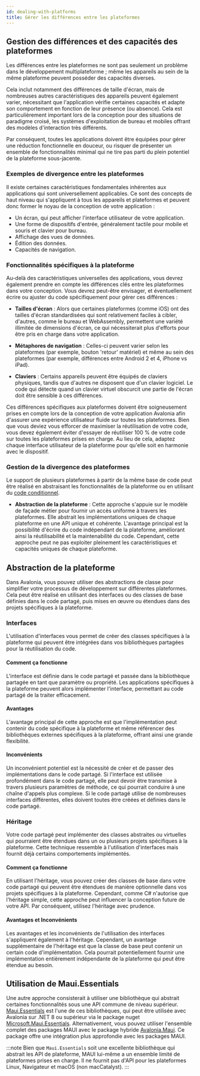 ```yaml
---
id: dealing-with-platforms
title: Gérer les différences entre les plateformes
---
```


## Gestion des différences et des capacités des plateformes

Les différences entre les plateformes ne sont pas seulement un problème dans le développement multiplateforme ; même les appareils au sein de la même plateforme peuvent posséder des capacités diverses.

Cela inclut notamment des différences de taille d'écran, mais de nombreuses autres caractéristiques des appareils peuvent également varier, nécessitant que l'application vérifie certaines capacités et adapte son comportement en fonction de leur présence (ou absence). Cela est particulièrement important lors de la conception pour des situations de paradigme croisé, les systèmes d'exploitation de bureau et mobiles offrant des modèles d'interaction très différents.

Par conséquent, toutes les applications doivent être équipées pour gérer une réduction fonctionnelle en douceur, ou risquer de présenter un ensemble de fonctionnalités minimal qui ne tire pas parti du plein potentiel de la plateforme sous-jacente.

### Exemples de divergence entre les plateformes

Il existe certaines caractéristiques fondamentales inhérentes aux applications qui sont universellement applicables. Ce sont des concepts de haut niveau qui s'appliquent à tous les appareils et plateformes et peuvent donc former le noyau de la conception de votre application :

* Un écran, qui peut afficher l'interface utilisateur de votre application.
* Une forme de dispositifs d'entrée, généralement tactile pour mobile et souris et clavier pour bureau.
* Affichage des vues de données.
* Édition des données.
* Capacités de navigation.

### Fonctionnalités spécifiques à la plateforme

Au-delà des caractéristiques universelles des applications, vous devrez également prendre en compte les différences clés entre les plateformes dans votre conception. Vous devrez peut-être envisager, et éventuellement écrire ou ajuster du code spécifiquement pour gérer ces différences :

* **Tailles d'écran** : Alors que certaines plateformes (comme iOS) ont des tailles d'écran standardisées qui sont relativement faciles à cibler, d'autres, comme le bureau et WebAssembly, permettent une variété illimitée de dimensions d'écran, ce qui nécessiterait plus d'efforts pour être pris en charge dans votre application.

* **Métaphores de navigation** : Celles-ci peuvent varier selon les plateformes (par exemple, bouton 'retour' matériel) et même au sein des plateformes (par exemple, différences entre Android 2 et 4, iPhone vs iPad).

* **Claviers** : Certains appareils peuvent être équipés de claviers physiques, tandis que d'autres ne disposent que d'un clavier logiciel. Le code qui détecte quand un clavier virtuel obscurcit une partie de l'écran doit être sensible à ces différences.

Ces différences spécifiques aux plateformes doivent être soigneusement prises en compte lors de la conception de votre application Avalonia afin d'assurer une expérience utilisateur fluide sur toutes les plateformes. Bien que vous deviez vous efforcer de maximiser la réutilisation de votre code, vous devez également éviter d'essayer de réutiliser 100 % de votre code sur toutes les plateformes prises en charge. Au lieu de cela, adaptez chaque interface utilisateur de la plateforme pour qu'elle soit en harmonie avec le dispositif.

### Gestion de la divergence des plateformes

Le support de plusieurs plateformes à partir de la même base de code peut être réalisé en abstraisant les fonctionnalités de la plateforme ou en utilisant du [code conditionnel](../../guides/platforms/platform-specific-code/dotnet.md).

* **Abstraction de la plateforme** : Cette approche s'appuie sur le modèle de façade métier pour fournir un accès uniforme à travers les plateformes. Elle abstrait les implémentations uniques de chaque plateforme en une API unique et cohérente. L'avantage principal est la possibilité d'écrire du code indépendant de la plateforme, améliorant ainsi la réutilisabilité et la maintenabilité du code. Cependant, cette approche peut ne pas exploiter pleinement les caractéristiques et capacités uniques de chaque plateforme.

## Abstraction de la plateforme

Dans Avalonia, vous pouvez utiliser des abstractions de classe pour simplifier votre processus de développement sur différentes plateformes. Cela peut être réalisé en utilisant des interfaces ou des classes de base définies dans le code partagé, puis mises en œuvre ou étendues dans des projets spécifiques à la plateforme.

### Interfaces

L'utilisation d'interfaces vous permet de créer des classes spécifiques à la plateforme qui peuvent être intégrées dans vos bibliothèques partagées pour la réutilisation du code.

#### Comment ça fonctionne
L'interface est définie dans le code partagé et passée dans la bibliothèque partagée en tant que paramètre ou propriété. Les applications spécifiques à la plateforme peuvent alors implémenter l'interface, permettant au code partagé de la traiter efficacement.

#### Avantages
L'avantage principal de cette approche est que l'implémentation peut contenir du code spécifique à la plateforme et même référencer des bibliothèques externes spécifiques à la plateforme, offrant ainsi une grande flexibilité.

#### Inconvénients
Un inconvénient potentiel est la nécessité de créer et de passer des implémentations dans le code partagé. Si l'interface est utilisée profondément dans le code partagé, elle peut devoir être transmise à travers plusieurs paramètres de méthode, ce qui pourrait conduire à une chaîne d'appels plus complexe. Si le code partagé utilise de nombreuses interfaces différentes, elles doivent toutes être créées et définies dans le code partagé.

### Héritage
Votre code partagé peut implémenter des classes abstraites ou virtuelles qui pourraient être étendues dans un ou plusieurs projets spécifiques à la plateforme. Cette technique ressemble à l'utilisation d'interfaces mais fournit déjà certains comportements implémentés.

#### Comment ça fonctionne
En utilisant l'héritage, vous pouvez créer des classes de base dans votre code partagé qui peuvent être étendues de manière optionnelle dans vos projets spécifiques à la plateforme. Cependant, comme C# n'autorise que l'héritage simple, cette approche peut influencer la conception future de votre API. Par conséquent, utilisez l'héritage avec prudence.

#### Avantages et Inconvénients
Les avantages et les inconvénients de l'utilisation des interfaces s'appliquent également à l'héritage. Cependant, un avantage supplémentaire de l'héritage est que la classe de base peut contenir un certain code d'implémentation. Cela pourrait potentiellement fournir une implémentation entièrement indépendante de la plateforme qui peut être étendue au besoin.

## Utilisation de Maui.Essentials

Une autre approche consisterait à utiliser une bibliothèque qui abstrait certaines fonctionnalités sous une API commune de niveau supérieur. [Maui.Essentials](https://learn.microsoft.com/en-us/dotnet/maui/platform-integration/?view=net-maui-8.0) est l'une de ces bibliothèques, qui peut être utilisée avec Avalonia sur .NET 8 ou supérieur via le package nuget [Microsoft.Maui.Essentials](https://www.nuget.org/packages/Microsoft.Maui.Essentials). Alternativement, vous pouvez utiliser l'ensemble complet des packages MAUI avec le package hybride [Avalonia.Maui](https://github.com/AvaloniaUI/AvaloniaMauiHybrid). Ce package offre une intégration plus approfondie avec les packages MAUI.

:::note
Bien que `Maui.Essentials` soit une excellente bibliothèque qui abstrait les API de plateforme, MAUI lui-même a un ensemble limité de plateformes prises en charge. Il ne fournit pas d'API pour les plateformes Linux, Navigateur et macOS (non macCatalyst).
:::